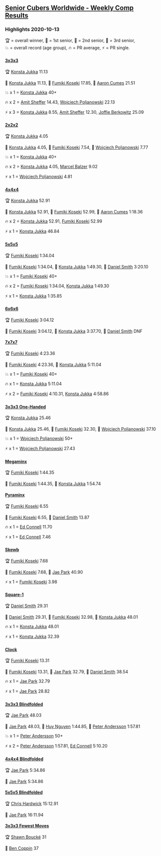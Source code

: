 <style>table {white-space: nowrap;}</style>
<link rel="stylesheet" type="text/css" href="/scw-comp/css/flags.css" />

## [Senior Cubers Worldwide - Weekly Comp Results](/scw-comp/results/)
### Highlights 2020-10-13

<span style="white-space: nowrap;">🏆 = overall winner</span>, <span style="white-space: nowrap;">🥇 = 1st senior</span>, <span style="white-space: nowrap;">🥈 = 2nd senior</span>, <span style="white-space: nowrap;">🥉 = 3rd senior</span>, <span style="white-space: nowrap;">💥 = overall record (age group)</span>, <span style="white-space: nowrap;">🔥 = PR average</span>, <span style="white-space: nowrap;">⚡ = PR single</span>.

#### [3x3x3](333.md)

<span style="white-space: nowrap;">🏆 [Konsta Jukka](../../persons/konsta_jukka/333.md) 11.13</span>

<span style="white-space: nowrap;">🥇 [Konsta Jukka](../../persons/konsta_jukka/333.md) 11.13</span>, <span style="white-space: nowrap;">🥈 [Fumiki Koseki](../../persons/fumiki_koseki/333.md) 17.85</span>, <span style="white-space: nowrap;">🥉 [Aaron Cumes](../../persons/aaron_cumes/333.md) 21.51</span>

💥 x 1 = <span style="white-space: nowrap;">[Konsta Jukka](../../persons/konsta_jukka/333.md) 40+</span>

🔥 x 2 = <span style="white-space: nowrap;">[Amit Sheffer](../../persons/amit_sheffer/333.md) 14.43</span>, <span style="white-space: nowrap;">[Wojciech Poljanowski](../../persons/wojciech_poljanowski/333.md) 22.13</span>

⚡ x 3 = <span style="white-space: nowrap;">[Konsta Jukka](../../persons/konsta_jukka/333.md) 8.55</span>, <span style="white-space: nowrap;">[Amit Sheffer](../../persons/amit_sheffer/333.md) 12.30</span>, <span style="white-space: nowrap;">[Joffie Berkowitz](../../persons/joffie_berkowitz/333.md) 25.09</span>

#### [2x2x2](222.md)

<span style="white-space: nowrap;">🏆 [Konsta Jukka](../../persons/konsta_jukka/222.md) 4.05</span>

<span style="white-space: nowrap;">🥇 [Konsta Jukka](../../persons/konsta_jukka/222.md) 4.05</span>, <span style="white-space: nowrap;">🥈 [Fumiki Koseki](../../persons/fumiki_koseki/222.md) 7.54</span>, <span style="white-space: nowrap;">🥉 [Wojciech Poljanowski](../../persons/wojciech_poljanowski/222.md) 7.77</span>

💥 x 1 = <span style="white-space: nowrap;">[Konsta Jukka](../../persons/konsta_jukka/222.md) 40+</span>

🔥 x 2 = <span style="white-space: nowrap;">[Konsta Jukka](../../persons/konsta_jukka/222.md) 4.05</span>, <span style="white-space: nowrap;">[Marcel Balzer](../../persons/marcel_balzer/222.md) 9.02</span>

⚡ x 1 = <span style="white-space: nowrap;">[Wojciech Poljanowski](../../persons/wojciech_poljanowski/222.md) 4.81</span>

#### [4x4x4](444.md)

<span style="white-space: nowrap;">🏆 [Konsta Jukka](../../persons/konsta_jukka/444.md) 52.91</span>

<span style="white-space: nowrap;">🥇 [Konsta Jukka](../../persons/konsta_jukka/444.md) 52.91</span>, <span style="white-space: nowrap;">🥈 [Fumiki Koseki](../../persons/fumiki_koseki/444.md) 52.99</span>, <span style="white-space: nowrap;">🥉 [Aaron Cumes](../../persons/aaron_cumes/444.md) 1:18.36</span>

🔥 x 2 = <span style="white-space: nowrap;">[Konsta Jukka](../../persons/konsta_jukka/444.md) 52.91</span>, <span style="white-space: nowrap;">[Fumiki Koseki](../../persons/fumiki_koseki/444.md) 52.99</span>

⚡ x 1 = <span style="white-space: nowrap;">[Konsta Jukka](../../persons/konsta_jukka/444.md) 46.84</span>

#### [5x5x5](555.md)

<span style="white-space: nowrap;">🏆 [Fumiki Koseki](../../persons/fumiki_koseki/555.md) 1:34.04</span>

<span style="white-space: nowrap;">🥇 [Fumiki Koseki](../../persons/fumiki_koseki/555.md) 1:34.04</span>, <span style="white-space: nowrap;">🥈 [Konsta Jukka](../../persons/konsta_jukka/555.md) 1:49.30</span>, <span style="white-space: nowrap;">🥉 [Daniel Smith](../../persons/daniel_smith/555.md) 3:20.10</span>

💥 x 1 = <span style="white-space: nowrap;">[Fumiki Koseki](../../persons/fumiki_koseki/555.md) 40+</span>

🔥 x 2 = <span style="white-space: nowrap;">[Fumiki Koseki](../../persons/fumiki_koseki/555.md) 1:34.04</span>, <span style="white-space: nowrap;">[Konsta Jukka](../../persons/konsta_jukka/555.md) 1:49.30</span>

⚡ x 1 = <span style="white-space: nowrap;">[Konsta Jukka](../../persons/konsta_jukka/555.md) 1:35.85</span>

#### [6x6x6](666.md)

<span style="white-space: nowrap;">🏆 [Fumiki Koseki](../../persons/fumiki_koseki/666.md) 3:04.12</span>

<span style="white-space: nowrap;">🥇 [Fumiki Koseki](../../persons/fumiki_koseki/666.md) 3:04.12</span>, <span style="white-space: nowrap;">🥈 [Konsta Jukka](../../persons/konsta_jukka/666.md) 3:37.70</span>, <span style="white-space: nowrap;">🥉 [Daniel Smith](../../persons/daniel_smith/666.md) DNF</span>

#### [7x7x7](777.md)

<span style="white-space: nowrap;">🏆 [Fumiki Koseki](../../persons/fumiki_koseki/777.md) 4:23.36</span>

<span style="white-space: nowrap;">🥇 [Fumiki Koseki](../../persons/fumiki_koseki/777.md) 4:23.36</span>, <span style="white-space: nowrap;">🥈 [Konsta Jukka](../../persons/konsta_jukka/777.md) 5:11.04</span>

💥 x 1 = <span style="white-space: nowrap;">[Fumiki Koseki](../../persons/fumiki_koseki/777.md) 40+</span>

🔥 x 1 = <span style="white-space: nowrap;">[Konsta Jukka](../../persons/konsta_jukka/777.md) 5:11.04</span>

⚡ x 2 = <span style="white-space: nowrap;">[Fumiki Koseki](../../persons/fumiki_koseki/777.md) 4:10.31</span>, <span style="white-space: nowrap;">[Konsta Jukka](../../persons/konsta_jukka/777.md) 4:58.86</span>

#### [3x3x3 One-Handed](333oh.md)

<span style="white-space: nowrap;">🏆 [Konsta Jukka](../../persons/konsta_jukka/333oh.md) 25.46</span>

<span style="white-space: nowrap;">🥇 [Konsta Jukka](../../persons/konsta_jukka/333oh.md) 25.46</span>, <span style="white-space: nowrap;">🥈 [Fumiki Koseki](../../persons/fumiki_koseki/333oh.md) 32.30</span>, <span style="white-space: nowrap;">🥉 [Wojciech Poljanowski](../../persons/wojciech_poljanowski/333oh.md) 37.10</span>

💥 x 1 = <span style="white-space: nowrap;">[Wojciech Poljanowski](../../persons/wojciech_poljanowski/333oh.md) 50+</span>

⚡ x 1 = <span style="white-space: nowrap;">[Wojciech Poljanowski](../../persons/wojciech_poljanowski/333oh.md) 27.43</span>

#### [Megaminx](minx.md)

<span style="white-space: nowrap;">🏆 [Fumiki Koseki](../../persons/fumiki_koseki/minx.md) 1:44.35</span>

<span style="white-space: nowrap;">🥇 [Fumiki Koseki](../../persons/fumiki_koseki/minx.md) 1:44.35</span>, <span style="white-space: nowrap;">🥈 [Konsta Jukka](../../persons/konsta_jukka/minx.md) 1:54.74</span>

#### [Pyraminx](pyram.md)

<span style="white-space: nowrap;">🏆 [Fumiki Koseki](../../persons/fumiki_koseki/pyram.md) 6.55</span>

<span style="white-space: nowrap;">🥇 [Fumiki Koseki](../../persons/fumiki_koseki/pyram.md) 6.55</span>, <span style="white-space: nowrap;">🥈 [Daniel Smith](../../persons/daniel_smith/pyram.md) 13.87</span>

🔥 x 1 = <span style="white-space: nowrap;">[Ed Connell](../../persons/ed_connell/pyram.md) 11.70</span>

⚡ x 1 = <span style="white-space: nowrap;">[Ed Connell](../../persons/ed_connell/pyram.md) 7.46</span>

#### [Skewb](skewb.md)

<span style="white-space: nowrap;">🏆 [Fumiki Koseki](../../persons/fumiki_koseki/skewb.md) 7.68</span>

<span style="white-space: nowrap;">🥇 [Fumiki Koseki](../../persons/fumiki_koseki/skewb.md) 7.68</span>, <span style="white-space: nowrap;">🥈 [Jae Park](../../persons/jae_park/skewb.md) 40.90</span>

⚡ x 1 = <span style="white-space: nowrap;">[Fumiki Koseki](../../persons/fumiki_koseki/skewb.md) 3.98</span>

#### [Square-1](sq1.md)

<span style="white-space: nowrap;">🏆 [Daniel Smith](../../persons/daniel_smith/sq1.md) 29.31</span>

<span style="white-space: nowrap;">🥇 [Daniel Smith](../../persons/daniel_smith/sq1.md) 29.31</span>, <span style="white-space: nowrap;">🥈 [Fumiki Koseki](../../persons/fumiki_koseki/sq1.md) 32.98</span>, <span style="white-space: nowrap;">🥉 [Konsta Jukka](../../persons/konsta_jukka/sq1.md) 48.01</span>

🔥 x 1 = <span style="white-space: nowrap;">[Konsta Jukka](../../persons/konsta_jukka/sq1.md) 48.01</span>

⚡ x 1 = <span style="white-space: nowrap;">[Konsta Jukka](../../persons/konsta_jukka/sq1.md) 32.39</span>

#### [Clock](clock.md)

<span style="white-space: nowrap;">🏆 [Fumiki Koseki](../../persons/fumiki_koseki/clock.md) 13.31</span>

<span style="white-space: nowrap;">🥇 [Fumiki Koseki](../../persons/fumiki_koseki/clock.md) 13.31</span>, <span style="white-space: nowrap;">🥈 [Jae Park](../../persons/jae_park/clock.md) 32.79</span>, <span style="white-space: nowrap;">🥉 [Daniel Smith](../../persons/daniel_smith/clock.md) 38.54</span>

🔥 x 1 = <span style="white-space: nowrap;">[Jae Park](../../persons/jae_park/clock.md) 32.79</span>

⚡ x 1 = <span style="white-space: nowrap;">[Jae Park](../../persons/jae_park/clock.md) 28.82</span>

#### [3x3x3 Blindfolded](333bf.md)

<span style="white-space: nowrap;">🏆 [Jae Park](../../persons/jae_park/333bf.md) 48.03</span>

<span style="white-space: nowrap;">🥇 [Jae Park](../../persons/jae_park/333bf.md) 48.03</span>, <span style="white-space: nowrap;">🥈 [Huy Nguyen](../../persons/huy_nguyen/333bf.md) 1:44.85</span>, <span style="white-space: nowrap;">🥉 [Peter Andersson](../../persons/peter_andersson/333bf.md) 1:57.81</span>

💥 x 1 = <span style="white-space: nowrap;">[Peter Andersson](../../persons/peter_andersson/333bf.md) 50+</span>

⚡ x 2 = <span style="white-space: nowrap;">[Peter Andersson](../../persons/peter_andersson/333bf.md) 1:57.81</span>, <span style="white-space: nowrap;">[Ed Connell](../../persons/ed_connell/333bf.md) 5:10.20</span>

#### [4x4x4 Blindfolded](444bf.md)

<span style="white-space: nowrap;">🏆 [Jae Park](../../persons/jae_park/444bf.md) 5:34.86</span>

<span style="white-space: nowrap;">🥇 [Jae Park](../../persons/jae_park/444bf.md) 5:34.86</span>

#### [5x5x5 Blindfolded](555bf.md)

<span style="white-space: nowrap;">🏆 [Chris Hardwick](../../persons/chris_hardwick/555bf.md) 15:12.91</span>

<span style="white-space: nowrap;">🥇 [Jae Park](../../persons/jae_park/555bf.md) 16:11.94</span>

#### [3x3x3 Fewest Moves](333fm.md)

<span style="white-space: nowrap;">🏆 [Shawn Boucké](../../persons/shawn_boucke/333fm.md) 31</span>

<span style="white-space: nowrap;">🥇 [Ben Coppin](../../persons/ben_coppin/333fm.md) 37</span>


<!-- Global site tag (gtag.js) - Google Analytics -->
<script async src="https://www.googletagmanager.com/gtag/js?id=UA-86348435-3"></script>
<script>window.dataLayer = window.dataLayer || []; function gtag() {dataLayer.push(arguments);} gtag('js', new Date()); gtag('config', 'UA-86348435-3');</script>
